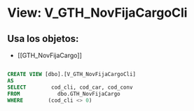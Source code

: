 # View: V_GTH_NovFijaCargoCli

## Usa los objetos:
- [[GTH_NovFijaCargo]]

```sql

CREATE VIEW [dbo].[V_GTH_NovFijaCargoCli]
AS
SELECT        cod_cli, cod_car, cod_conv
FROM            dbo.GTH_NovFijaCargo
WHERE        (cod_cli <> 0)

```
